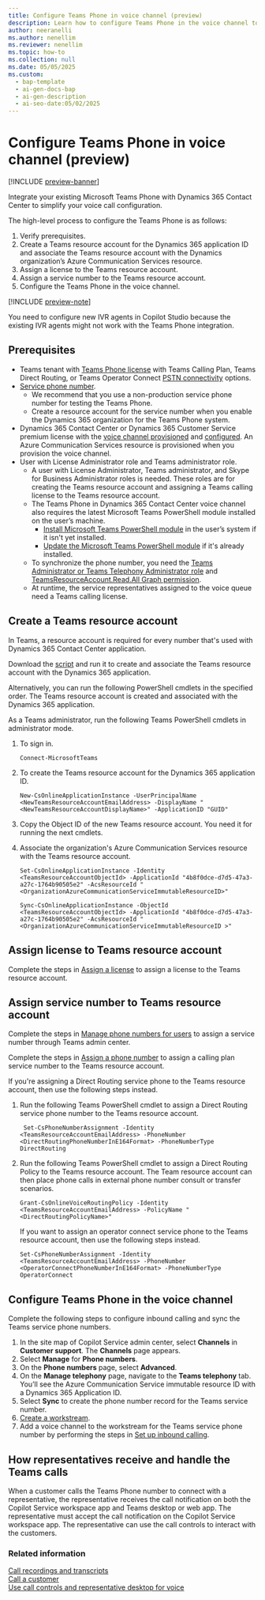 ```yaml
---
title: Configure Teams Phone in voice channel (preview)
description: Learn how to configure Teams Phone in the voice channel to streamline call management and enhance customer support.
author: neeranelli
ms.author: nenellim
ms.reviewer: nenellim
ms.topic: how-to
ms.collection: null
ms.date: 05/05/2025
ms.custom:
  - bap-template
  - ai-gen-docs-bap
  - ai-gen-description
  - ai-seo-date:05/02/2025
---
```


# Configure Teams Phone in voice channel (preview)

[!INCLUDE [preview-banner](~/../shared-content/shared/preview-includes/preview-banner.md)]

Integrate your existing Microsoft Teams Phone with Dynamics 365 Contact Center to simplify your voice call configuration.

The high-level process to configure the Teams Phone is as follows:

1. Verify prerequisites.
1. Create a Teams resource account for the Dynamics 365 application ID and associate the Teams resource account with the Dynamics organization’s Azure Communication Services resource.
1. Assign a license to the Teams resource account.
1. Assign a service number to the Teams resource account.
1. Configure the Teams Phone in the voice channel.

[!INCLUDE [preview-note](~/../shared-content/shared/preview-includes/preview-note-d365.md)]

You need to configure new IVR agents in Copilot Studio because the existing IVR agents might not work with the Teams Phone integration.

## Prerequisites

- Teams tenant with [Teams Phone license](/microsoftteams/teams-phone-licensing#teams-phone-licensing) with Teams Calling Plan, Teams Direct Routing, or Teams Operator Connect [PSTN connectivity](/microsoftteams/pstn-connectivity) options.
- [Service phone number](/microsoftteams/manage-phone-numbers-landing-page#service-numbers).
    - We recommend that you use a non-production service phone number for testing the Teams Phone.
    - Create a resource account for the service number when you enable the Dynamics 365 organization for the Teams Phone system.
- Dynamics 365 Contact Center or Dynamics 365 Customer Service premium license with the [voice channel provisioned](../implement/provision-channels.md#set-up-channels) and [configured](/dynamics365/customer-service/administer/voice-channel-install). An Azure Communication Services resource is provisioned when you provision the voice channel.
- User with License Administrator role and Teams administrator role.
  - A user with License Administrator, Teams administrator, and Skype for Business Administrator roles is needed. These roles are for creating the Teams resource account and assigning a Teams calling license to the Teams resource account.
  - The Teams Phone in Dynamics 365 Contact Center voice channel also requires the latest Microsoft Teams PowerShell module installed on the user’s machine.
    - [Install Microsoft Teams PowerShell module](/microsoftteams/teams-powershell-install#installing-using-the-powershellgallery) in the user’s system if it isn't yet installed.
    - [Update the Microsoft Teams PowerShell module](/microsoftteams/teams-powershell-install#update-teams-powershell-module) if it's already installed.
  - To synchronize the phone number, you need the [Teams Administrator or Teams Telephony Administrator role](/entra/identity-platform/quickstart-configure-app-access-web-apis) and [TeamsResourceAccount.Read.All Graph permission](/graph/permissions-reference).
  - At runtime, the service representatives assigned to the voice queue need a Teams calling license.

## Create a Teams resource account

In Teams, a resource account is required for every number that's used with Dynamics 365 Contact Center application.

Download the [script](https://github.com/microsoft/Dynamics365-Apps-Samples/blob/master/contact-center/TeamsPhoneSystem-TeamsAdminCenterOnboardScript.ps1) and run it to create and associate the Teams resource account with the Dynamics 365 application.

Alternatively, you can run the following PowerShell cmdlets in the specified order. The Teams resource account is created and associated with the Dynamics 365 application.

As a Teams administrator, run the following Teams PowerShell cmdlets in administrator mode.

1. To sign in.
   ```
   Connect-MicrosoftTeams
   ``` 
1. To create the Teams resource account for the Dynamics 365 application ID.
   ```
   New-CsOnlineApplicationInstance -UserPrincipalName <NewTeamsResourceAccountEmailAddress> -DisplayName "<NewTeamsResourceAccountDisplayName>" -ApplicationID "GUID"
   ```
1. Copy the Object ID of the new Teams resource account. You need it for running the next cmdlets.

1. Associate the organization's Azure Communication Services resource with the Teams resource account.
   ```
   Set-CsOnlineApplicationInstance -Identity <TeamsResourceAccountObjectId> -ApplicationId "4b8f0dce-d7d5-47a3-a27c-1764b90505e2" -AcsResourceId "<OrganizationAzureCommunicationServiceImmutableResourceID>"
   
   Sync-CsOnlineApplicationInstance -ObjectId <TeamsResourceAccountObjectId> -ApplicationId "4b8f0dce-d7d5-47a3-a27c-1764b90505e2" -AcsResourceId "<OrganizationAzureCommunicationServiceImmutableResourceID >"
   ```

## Assign license to Teams resource account

Complete the steps in [Assign a license](/microsoftteams/manage-resource-accounts#assign-a-license) to assign a license to the Teams resource account.

## Assign service number to Teams resource account

Complete the steps in [Manage phone numbers for users](/microsoftteams/assign-change-or-remove-a-phone-number-for-a-user) to assign a service number through Teams admin center.

Complete the steps in [Assign a phone number](/microsoftteams/manage-resource-accounts#assign-a-phone-number) to assign a calling plan service number to the Teams resource account.

If you're assigning a Direct Routing service phone to the Teams resource account, then use the following steps instead.

1. Run the following Teams PowerShell cmdlet to assign a Direct Routing service phone number to the Teams resource account.
   ```
    Set-CsPhoneNumberAssignment -Identity <TeamsResourceAccountEmailAddress> -PhoneNumber <DirectRoutingPhoneNumberInE164Format> -PhoneNumberType DirectRouting
   ```
1. Run the following Teams PowerShell cmdlet to assign a Direct Routing Policy to the Teams resource account. The Team resource account can then place phone calls in external phone number consult or transfer scenarios.

   ```
   Grant-CsOnlineVoiceRoutingPolicy -Identity <TeamsResourceAccountEmailAddress> -PolicyName "<DirectRoutingPolicyName>"
   ```
   If you want to assign an operator connect service phone to the Teams resource account, then use the following steps instead.

   ```   
   Set-CsPhoneNumberAssignment -Identity <TeamsResourceAccountEmailAddress> -PhoneNumber <OperatorConnectPhoneNumberInE164Format> -PhoneNumberType OperatorConnect
   ```
 
## Configure Teams Phone in the voice channel

Complete the following steps to configure inbound calling and sync the Teams service phone numbers.

1. In the site map of Copilot Service admin center, select **Channels** in **Customer support**. The **Channels** page appears.
1. Select **Manage** for **Phone numbers**.
1. On the **Phone numbers** page, select **Advanced**.
1. On the **Manage telephony** page, navigate to the **Teams telephony** tab. You’ll see the Azure Communication Service immutable resource ID with a Dynamics 365 Application ID.
1. Select **Sync** to create the phone number record for the Teams service number.
1. [Create a workstream](/dynamics365/customer-service/administer/create-workstreams).
1. Add a voice channel to the workstream for the Teams service phone number by performing the steps in [Set up inbound calling](/dynamics365/customer-service/administer/voice-channel-inbound-calling).

## How representatives receive and handle the Teams calls

When a customer calls the Teams Phone number to connect with a representative, the representative receives the call notification on both the Copilot Service workspace app and Teams desktop or web app. The representative must accept the call notification on the Copilot Service workspace app. The representative can use the call controls to interact with the customers.

### Related information

[Call recordings and transcripts](/dynamics365/customer-service/administer/voice-channel-configure-transcripts?context=/dynamics365/contact-center/context/administer-context)   
[Call a customer](/dynamics365/customer-service/use/voice-channel-call-customer?context=/dynamics365/contact-center/context/use-context)  
[Use call controls and representative desktop for voice](../use/voice-channel-agent-experience.md)   



